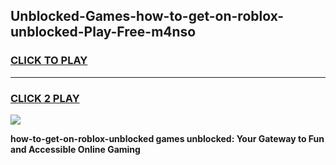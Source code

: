 
## Unblocked-Games-how-to-get-on-roblox-unblocked-Play-Free-m4nso
<h3>
<a href="https://premium76.site?title=how-to-get-on-roblox-unblocked&ref=18A1">CLICK TO PLAY</a></h3>
<hr>

<h3>
<a href="https://premium76.site?title=how-to-get-on-roblox-unblocked&ref=18A1">CLICK 2 PLAY</a>
  
</h3>

<a href="https://premium76.site?title=how-to-get-on-roblox-unblocked&ref=18A1"><img src="https://clearcache.store/games.png"></a>


**how-to-get-on-roblox-unblocked games unblocked: Your Gateway to Fun and Accessible Online Gaming**
